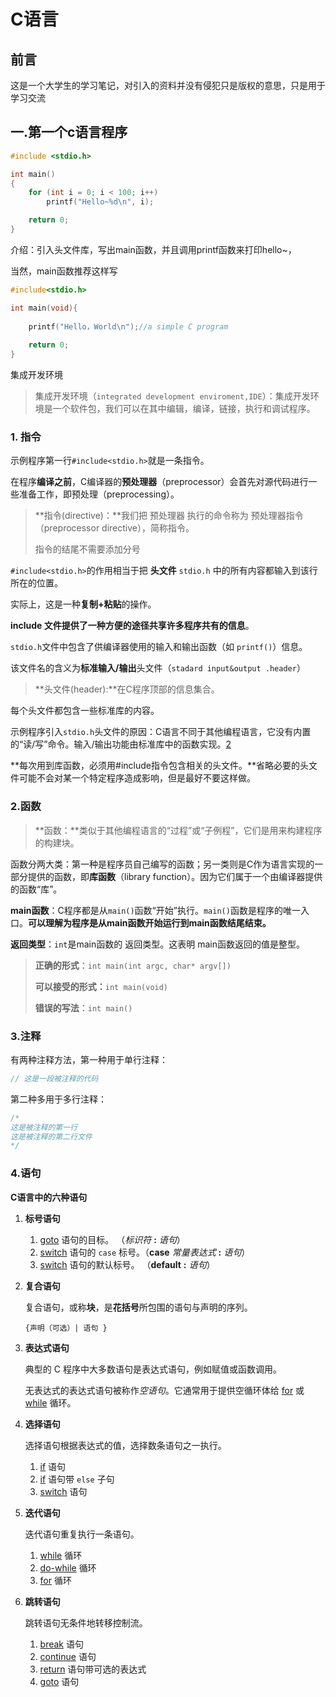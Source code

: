 # C语言

## 前言

这是一个大学生的学习笔记，对引入的资料并没有侵犯只是版权的意思，只是用于学习交流

## 一.第一个c语言程序

```c
#include <stdio.h>

int main()
{
    for (int i = 0; i < 100; i++)
        printf("Hello~%d\n", i); 

    return 0;
}
```

介绍：引入头文件库，写出main函数，并且调用printf函数来打印hello~，

当然，main函数推荐这样写

```c
#include<stdio.h>

int main(void){
    
    printf("Hello，World\n");//a simple C program
    
    return 0;
}
```

集成开发环境

> 集成开发环境（`integrated development enviroment,IDE`）：集成开发环境是一个软件包，我们可以在其中编辑，编译，链接，执行和调试程序。

### 1. 指令

示例程序第一行`#include<stdio.h>`就是一条指令。

在程序**编译之前**，C编译器的**预处理器**（preprocessor）会首先对源代码进行一些准备工作，即预处理（preprocessing）。

> **指令(directive)：**我们把 预处理器 执行的命令称为 预处理器指令（preprocessor directive），简称指令。
>
> 指令的结尾不需要添加分号

`#include<stdio.h>`的作用相当于把 **头文件** `stdio.h` 中的所有内容都输入到该行所在的位置。

实际上，这是一种**复制+粘贴**的操作。

**include 文件提供了一种方便的途径共享许多程序共有的信息**。

`stdio.h`文件中包含了供编译器使用的输入和输出函数（如 `printf()`）信息。

该文件名的含义为**标准输入/输出**头文件（`stadard input&output .header`）

> **头文件(header):**在C程序顶部的信息集合。

每个头文件都包含一些标准库的内容。

示例程序引入`stdio.h`头文件的原因：C语言不同于其他编程语言，它没有内置的“读/写”命令。输入/输出功能由标准库中的函数实现。[2](https://github.com/hairrrrr/C-CrashCourse/blob/master/content/c-mordern-approch/02-C语言基本概念.md#user-content-fn-1-cea3bb9e72771ab4d20eeb1924e89f82)

**每次用到库函数，必须用#include指令包含相关的头文件。**省略必要的头文件可能不会对某一个特定程序造成影响，但是最好不要这样做。

### 2.函数 

> **函数：**类似于其他编程语言的“过程”或“子例程”，它们是用来构建程序的构建块。

函数分两大类：第一种是程序员自己编写的函数；另一类则是C作为语言实现的一部分提供的函数，即**库函数**（library function）。因为它们属于一个由编译器提供的函数“库”。

**main函数**：C程序都是从`main()`函数“开始”执行。`main()`函数是程序的唯一入口。**可以理解为程序是从main函数开始运行到main函数结尾结束。**

**返回类型**：`int`是main函数的 返回类型。这表明 main函数返回的值是整型。

> **正确的形式**：`int main(int argc, char* argv[])`
>
> **可以接受的形式：**`int main(void)`
>
> **错误的写法**：`int main()`

### 3.注释

有两种注释方法，第一种用于单行注释：

```c
// 这是一段被注释的代码
```

第二种多用于多行注释：

```c
/* 
这是被注释的第一行
这是被注释的第二行文件
*/
```

### 4.语句

**C语言中的六种语句**

1. **标号语句**

   1. [goto](https://zh.cppreference.com/w/c/language/goto) 语句的目标。 （*标识符* **:** *语句*）
   2. [switch](https://zh.cppreference.com/w/c/language/switch) 语句的 `case` 标号。（**case** *常量表达式* **:** *语句*）
   3. [switch](https://zh.cppreference.com/w/c/language/switch) 语句的默认标号。 （**default** **:** *语句*）

2. **复合语句**

   复合语句，或称**块**，是**花括号**所包围的语句与声明的序列。

   `{声明（可选）| 语句 }`

3. **表达式语句**

   典型的 C 程序中大多数语句是表达式语句，例如赋值或函数调用。

   无表达式的表达式语句被称作*空语句*。它通常用于提供空循环体给 [for](https://zh.cppreference.com/w/c/language/for) 或 [while](https://zh.cppreference.com/w/c/language/while) 循环。

4. **选择语句**

   选择语句根据表达式的值，选择数条语句之一执行。

   1. [if](https://zh.cppreference.com/w/c/language/if) 语句
   2. [if](https://zh.cppreference.com/w/c/language/if) 语句带 `else` 子句
   3. [switch](https://zh.cppreference.com/w/c/language/switch) 语句

5. **迭代语句**

   迭代语句重复执行一条语句。

   1. [while](https://zh.cppreference.com/w/c/language/while) 循环
   2. [do-while](https://zh.cppreference.com/w/c/language/do) 循环
   3. [for](https://zh.cppreference.com/w/c/language/for) 循环

6. **跳转语句**

   跳转语句无条件地转移控制流。

   1. [break](https://zh.cppreference.com/w/c/language/break) 语句
   2. [continue](https://zh.cppreference.com/w/c/language/continue) 语句
   3. [return](https://zh.cppreference.com/w/c/language/return) 语句带可选的表达式
   4. [goto](https://zh.cppreference.com/w/c/language/goto) 语句

